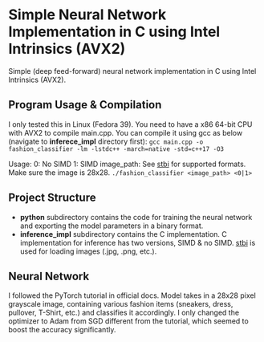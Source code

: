 # Simple Neural Network Implementation in C using Intel Intrinsics (AVX2)

Simple (deep feed-forward) neural network implementation in C using Intel Intrinsics (AVX2).

## Program Usage & Compilation

I only tested this in Linux (Fedora 39). You need to have a x86 64-bit CPU with AVX2 to compile main.cpp. 
You can compile it using gcc as below (navigate to **inferece_impl** directory first):
`gcc main.cpp -o fashion_classifier -lm -lstdc++ -march=native -std=c++17 -O3`

Usage:
0: No SIMD
1: SIMD
image_path: See [stbi](https://github.com/nothings/stb) for supported formats. Make sure the image is 28x28.
`./fashion_classifier <image_path> <0|1>`

## Project Structure

- **python** subdirectory contains the code for training the neural network and exporting the model parameters in a binary format.
- **inference_impl** subdirectory contains the C implementation. C implementation for inference has two versions, SIMD & no SIMD. [stbi](https://github.com/nothings/stb) is used for loading images (.jpg, .png, etc.).

## Neural Network

I followed the PyTorch tutorial in official docs. Model takes in a 28x28 pixel grayscale image, containing various fashion items (sneakers, dress, pullover, T-Shirt, etc.) and classifies it accordingly. I only changed the optimizer to Adam from SGD different from the tutorial, which seemed to boost the accuracy significantly.

